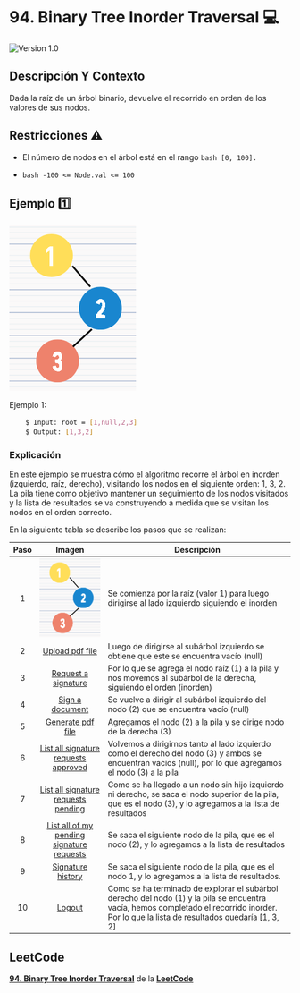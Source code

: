 # 94. Binary Tree Inorder Traversal 💻

![Version 1.0](https://img.shields.io/badge/version-1.0.-blue.svg) 

## Descripción Y Contexto

Dada la raíz de un árbol binario, devuelve el recorrido en orden de los valores de sus nodos.

## Restricciones ⚠️	

* El número de nodos en el árbol está en el rango ```bash
        [0, 100].```

*  ```bash -100 <= Node.val <= 100 ```

## Ejemplo 1️⃣

![Imagen de Evidencia](https://github.com/Andrea-lol/Taller-Estructuras-Datos-Avanzadas/blob/main/94.%20Binary%20Tree%20Inorder%20Traversal/img/1.png "Esta es una imagen de muestra.")

Ejemplo 1:

```bash
    $ Input: root = [1,null,2,3]
    $ Output: [1,3,2]
```

### Explicación 

En este ejemplo se muestra cómo el algoritmo recorre el árbol en inorden (izquierdo, raíz, derecho), visitando los nodos en el siguiente orden: 1, 3, 2. La pila tiene como objetivo mantener un seguimiento de los nodos visitados y la lista de resultados se va construyendo a medida que se visitan los nodos en el orden correcto.

En la siguiente tabla se describe los pasos que se realizan:

Paso | Imagen | Descripción
:--: | :--: | -- |
1 | ![Imagen de Evidencia](https://github.com/Andrea-lol/Taller-Estructuras-Datos-Avanzadas/blob/main/94.%20Binary%20Tree%20Inorder%20Traversal/img/1.png "Esta es una imagen de muestra.") | Se comienza por la raíz (valor 1) para luego dirigirse al lado izquierdo siguiendo el inorden|
2 | [Upload pdf file](#upload-pdf-file) | Luego de dirigirse al subárbol izquierdo se obtiene que este se encuentra vacío (null) |
3 | [Request a signature](#request-signature) |Por lo que se agrega el nodo raíz (1) a la pila y nos movemos al subárbol de la derecha, siguiendo el orden (inorden) |
4 | [Sign a document](#sign-document) | Se vuelve a dirigir al subárbol izquierdo del nodo (2) que se encuentra vacío (null) |
5 | [Generate pdf file](#generate-pdf-file) | Agregamos el nodo (2) a la pila y se dirige nodo de la derecha (3) |
6 | [List all signature requests approved](#list-signature-requests-approved) | Volvemos a dirigirnos tanto al lado izquierdo como el derecho del nodo (3) y ambos se encuentran vacios (null), por lo que agregamos el nodo (3) a la pila |
7 | [List all signature requests pending](#list-signature-requests-pending) | Como se ha llegado a un nodo sin hijo izquierdo ni derecho, se saca el nodo superior de la pila, que es el nodo (3), y lo agregamos a la lista de resultados |
8 | [List all of my pending signature requests](#list-pending-signature-requests) | Se saca el siguiente nodo de la pila, que es el nodo (2), y lo agregamos a la lista de resultados |
9 | [Signature history](#signature-history) | Se saca el siguiente nodo de la pila, que es el nodo 1, y lo agregamos a la lista de resultados. |
10 | [Logout](#logout) | Como se ha terminado de explorar el subárbol derecho del nodo (1) y la pila se encuentra vacía, hemos completado el recorrido inorder. Por lo que la lista de resultados quedaría [1, 3, 2] |


## LeetCode
**[94. Binary Tree Inorder Traversal]** de la **[LeetCode]**

[94. Binary Tree Inorder Traversal]: https://leetcode.com/problems/binary-tree-inorder-traversal/
[LeetCode]: https://leetcode.com
